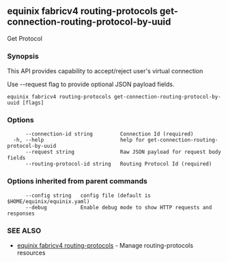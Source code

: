 ## equinix fabricv4 routing-protocols get-connection-routing-protocol-by-uuid

Get Protocol

### Synopsis

This API provides capability to accept/reject user's virtual connection

Use --request flag to provide optional JSON payload fields.

```
equinix fabricv4 routing-protocols get-connection-routing-protocol-by-uuid [flags]
```

### Options

```
      --connection-id string         Connection Id (required)
  -h, --help                         help for get-connection-routing-protocol-by-uuid
      --request string               Raw JSON payload for request body fields
      --routing-protocol-id string   Routing Protocol Id (required)
```

### Options inherited from parent commands

```
      --config string   config file (default is $HOME/equinix/equinix.yaml)
      --debug           Enable debug mode to show HTTP requests and responses
```

### SEE ALSO

* [equinix fabricv4 routing-protocols](equinix_fabricv4_routing-protocols.md)	 - Manage routing-protocols resources

